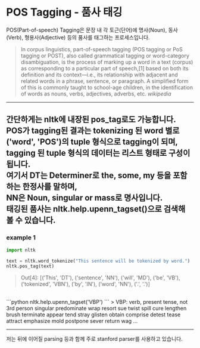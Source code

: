 # POS Tagging - 품사 태깅

POS(Part-of-speech) Tagging은 문장 내 각 토근(단어)에 명사(Noun), 동사(Verb), 형용사(Adjective) 등의 품사를 태그하는 프로세스입니다. <br>
 
> In corpus linguistics, part-of-speech tagging (POS tagging or PoS tagging or POST), also called grammatical tagging or word-category disambiguation, is the process of marking up a word in a text (corpus) as corresponding to a particular part of speech,[1] based on both its definition and its context—i.e., its relationship with adjacent and related words in a phrase, sentence, or paragraph. A simplified form of this is commonly taught to school-age children, in the identification of words as nouns, verbs, adjectives, adverbs, etc. *wikipedia*


---
간단하게는 nltk에 내장된 pos_tag로도 가능합니다.<br>
POS가 tagging된 결과는 tokenizing 된 word 별로 <br>
('word', 'POS')의 tuple 형식으로 tagging이 되며, <br>
tagging 된 tuple 형식의 데이터는 리스트 형태로 구성이 됩니다. <br>
여기서 DT는 Determiner로 the, some, my 등을 포함하는 한정사를 말하며, <br>
NN은 Noun, singular or mass로 명사입니다. <br>
태깅된 품사는 nltk.help.upenn_tagset()으로 검색해 볼 수 있습니다.<br>
---

### example 1
```python
import nltk

text = nltk.word_tokenize("This sentence will be tokenized by word.")
nltk.pos_tag(text)
```
> Out[4]: 
[('This', 'DT'),
 ('sentence', 'NN'),
 ('will', 'MD'),
 ('be', 'VB'),
 ('tokenized', 'VBN'),
 ('by', 'IN'),
 ('word', 'NN'),
 ('.', '.')]
 <br>
 ```python
nltk.help.upenn_tagset('VBP')
```
 > VBP: verb, present tense, not 3rd person singular
    predominate wrap resort sue twist spill cure lengthen brush terminate
    appear tend stray glisten obtain comprise detest tease attract
    emphasize mold postpone sever return wag ...

---
저는 뒤에 이어질 parsing 등과 함께 주로 stanford parser를 사용하고 있습니다.
